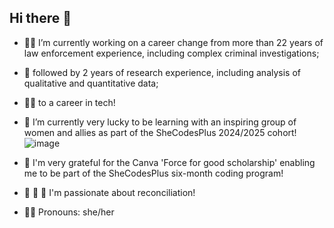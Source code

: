 ## Hi there 👋

<!--
**GinaHorch/GinaHorch** is a ✨ _special_ ✨ repository because its `README.md` (this file) appears on your GitHub profile.

Here are some ideas to get you started:
-->

- 🕵️‍♀️ I’m currently working on a career change from more than 22 years of law enforcement experience, including complex criminal investigations;
- 🔭 followed by 2 years of research experience, including analysis of qualitative and quantitative data;
- 👩‍💻 to a career in tech!
  
- 🌱 I’m currently very lucky to be learning with an inspiring group of women and allies as part of the SheCodesPlus 2024/2025 cohort!
  ![image](https://github.com/user-attachments/assets/25fa4875-187c-4b6d-8474-4e57ec886137)
- 🌻 I'm very grateful for the Canva 'Force for good scholarship' enabling me to be part of the SheCodesPlus six-month coding program!
- 🖤 💛 💝 I'm passionate about reconciliation!
- 🏳️‍🌈 Pronouns: she/her
